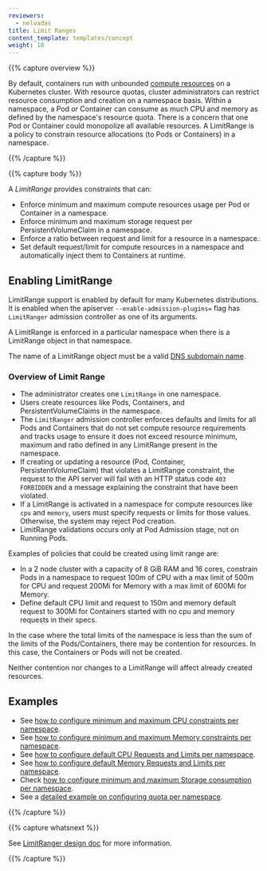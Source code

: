 ```yaml
---
reviewers:
  - nelvadas
title: Limit Ranges
content_template: templates/concept
weight: 10
---
```


{{% capture overview %}}

By default, containers run with unbounded
[compute resources](/docs/user-guide/compute-resources) on a Kubernetes cluster.
With resource quotas, cluster administrators can restrict resource consumption
and creation on a namespace basis. Within a namespace, a Pod or Container can
consume as much CPU and memory as defined by the namespace's resource quota.
There is a concern that one Pod or Container could monopolize all available
resources. A LimitRange is a policy to constrain resource allocations (to Pods
or Containers) in a namespace.

{{% /capture %}}

{{% capture body %}}

A _LimitRange_ provides constraints that can:

- Enforce minimum and maximum compute resources usage per Pod or Container in a
  namespace.
- Enforce minimum and maximum storage request per PersistentVolumeClaim in a
  namespace.
- Enforce a ratio between request and limit for a resource in a namespace.
- Set default request/limit for compute resources in a namespace and
  automatically inject them to Containers at runtime.

## Enabling LimitRange

LimitRange support is enabled by default for many Kubernetes distributions. It
is enabled when the apiserver `--enable-admission-plugins=` flag has
`LimitRanger` admission controller as one of its arguments.

A LimitRange is enforced in a particular namespace when there is a LimitRange
object in that namespace.

The name of a LimitRange object must be a valid
[DNS subdomain name](/docs/concepts/overview/working-with-objects/names#dns-subdomain-names).

### Overview of Limit Range

- The administrator creates one `LimitRange` in one namespace.
- Users create resources like Pods, Containers, and PersistentVolumeClaims in
  the namespace.
- The `LimitRanger` admission controller enforces defaults and limits for all
  Pods and Containers that do not set compute resource requirements and tracks
  usage to ensure it does not exceed resource minimum, maximum and ratio defined
  in any LimitRange present in the namespace.
- If creating or updating a resource (Pod, Container, PersistentVolumeClaim)
  that violates a LimitRange constraint, the request to the API server will fail
  with an HTTP status code `403 FORBIDDEN` and a message explaining the
  constraint that have been violated.
- If a LimitRange is activated in a namespace for compute resources like `cpu`
  and `memory`, users must specify requests or limits for those values.
  Otherwise, the system may reject Pod creation.
- LimitRange validations occurs only at Pod Admission stage, not on Running
  Pods.

Examples of policies that could be created using limit range are:

- In a 2 node cluster with a capacity of 8 GiB RAM and 16 cores, constrain Pods
  in a namespace to request 100m of CPU with a max limit of 500m for CPU and
  request 200Mi for Memory with a max limit of 600Mi for Memory.
- Define default CPU limit and request to 150m and memory default request to
  300Mi for Containers started with no cpu and memory requests in their specs.

In the case where the total limits of the namespace is less than the sum of the
limits of the Pods/Containers, there may be contention for resources. In this
case, the Containers or Pods will not be created.

Neither contention nor changes to a LimitRange will affect already created
resources.

## Examples

- See
  [how to configure minimum and maximum CPU constraints per namespace](/docs/tasks/administer-cluster/manage-resources/cpu-constraint-namespace/).
- See
  [how to configure minimum and maximum Memory constraints per namespace](/docs/tasks/administer-cluster/manage-resources/memory-constraint-namespace/).
- See
  [how to configure default CPU Requests and Limits per namespace](/docs/tasks/administer-cluster/manage-resources/cpu-default-namespace/).
- See
  [how to configure default Memory Requests and Limits per namespace](/docs/tasks/administer-cluster/manage-resources/memory-default-namespace/).
- Check
  [how to configure minimum and maximum Storage consumption per namespace](/docs/tasks/administer-cluster/limit-storage-consumption/#limitrange-to-limit-requests-for-storage).
- See a
  [detailed example on configuring quota per namespace](/docs/tasks/administer-cluster/quota-memory-cpu-namespace/).

{{% /capture %}}

{{% capture whatsnext %}}

See
[LimitRanger design doc](https://git.k8s.io/community/contributors/design-proposals/resource-management/admission_control_limit_range.md)
for more information.

{{% /capture %}}
